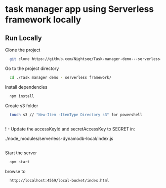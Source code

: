 
# task manager app using Serverless framework locally




## Run Locally

Clone the project

```bash
  git clone https://github.com/Nightsee/Task-manager-demo---serverless-framework.git
```

Go to the project directory

```bash
  cd ./Task manager demo - serverless framework/
```

Install dependencies

```bash
  npm install
```

Create s3 folder

```bash
  touch s3 // "New-Item -ItemType Directory s3" for powershell
```
##

 ! - Update the accessKeyId and secretAccessKey to SECRET in: 

./node_modules/serverless-dynamodb-local/index.js

##

Start the server

```bash
  npm start
```

browse to

```
  http://localhost:4569/local-bucket/index.html
```
